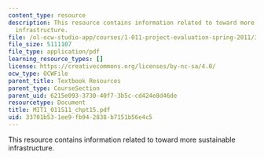 ```yaml
---
content_type: resource
description: This resource contains information related to toward more sustainable
  infrastructure.
file: /ol-ocw-studio-app/courses/1-011-project-evaluation-spring-2011/33701b531ee9fb942838b7151b56e4c5_MIT1_011S11_chpt15.pdf
file_size: 5111107
file_type: application/pdf
learning_resource_types: []
license: https://creativecommons.org/licenses/by-nc-sa/4.0/
ocw_type: OCWFile
parent_title: Textbook Resources
parent_type: CourseSection
parent_uid: 6215e093-3730-40f7-3b5c-cd424e8d46de
resourcetype: Document
title: MIT1_011S11_chpt15.pdf
uid: 33701b53-1ee9-fb94-2838-b7151b56e4c5
---
```

This resource contains information related to toward more sustainable infrastructure.